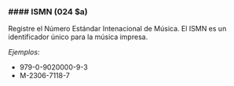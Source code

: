 ### #### ISMN (024 $a)

Registre el Número Estándar Intenacional de Música. El ISMN es un identificador único para la música impresa.

_Ejemplos:_

- 979-0-9020000-9-3
- M-2306-7118-7
